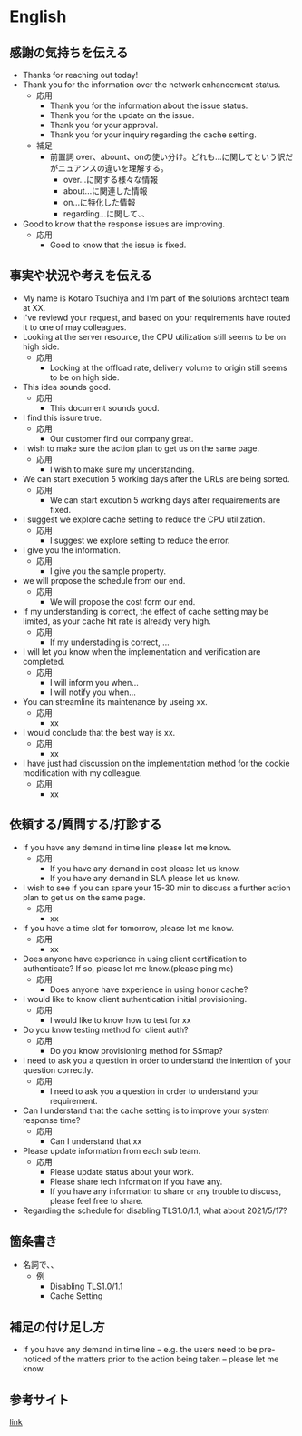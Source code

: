 # English

## 感謝の気持ちを伝える
- Thanks for reaching out today!
- Thank you for the information over the network enhancement status.
  - 応用
    - Thank you for the information about the issue status.
    - Thank you for the update on the issue.
    - Thank you for your approval.
    - Thank you for your inquiry regarding the cache setting.
  - 補足
    - 前置詞 over、abount、onの使い分け。どれも...に関してという訳だがニュアンスの違いを理解する。
      - over...に関する様々な情報
      - about...に関連した情報
      - on...に特化した情報
      - regarding...に関して、、
- Good to know that the response issues are improving.
  - 応用
    - Good to know that the issue is fixed.
## 事実や状況や考えを伝える
- My name is Kotaro Tsuchiya and I'm part of the solutions archtect team at XX.
- I've reviewd your request, and based on your requirements have routed it to one of may colleagues.
- Looking at the server resource, the CPU utilization still seems to be on high side.
  - 応用
    - Looking at the offload rate, delivery volume to origin still seems to be on high side.
- This idea sounds good.
  - 応用
    - This document sounds good.
- I find this issure true.
  - 応用
    - Our customer find our company great.
- I wish to make sure the action plan to get us on the same page.
  - 応用
    - I wish to make sure my understanding.
- We can start execution 5 working days after the URLs are being sorted.
  - 応用
    - We can start excution 5 working days after requairements are fixed.
- I suggest we explore cache setting to reduce the CPU utilization.
  - 応用
    - I suggest we explore setting to reduce the error.
- I give you the information.
  - 応用
    - I give you the sample property.
- we will propose the schedule from our end. 
  - 応用
    - We will propose the cost form our end.
- If my understanding is correct, the effect of cache setting may be limited, as your cache hit rate is already very high.
  - 応用
    - If my understading is correct, ...
- I will let you know when the implementation and verification are completed.
  - 応用
    - I will inform you when...
    - I will notify you when...
- You can streamline its maintenance by useing xx.
  - 応用
    - xx
- I would conclude that the best way is xx.
  - 応用
    - xx
- I have just had discussion on the implementation method for the cookie modification with my colleague.
  - 応用
    - xx
## 依頼する/質問する/打診する
- If you have any demand in time line please let me know. 
  - 応用
    - If you have any demand in cost please let us know.
    - If you have any demand in SLA please let us know.
- I wish to see if you can spare your 15-30 min to discuss a further action plan to get us on the same page.
  - 応用
    - xx
- If you have a time slot for tomorrow, please let me know.
  - 応用
    - xx
- Does anyone have experience in using client certification to authenticate? If so, please let me know.(please ping me)
  - 応用
    - Does anyone have experience in using honor cache?
- I would like to know client authentication initial provisioning.
  - 応用
    - I would like to know how to test for xx
- Do you know testing method for client auth?
  - 応用 
    - Do you know provisioning method for SSmap?
- I need to ask you a question in order to understand the intention of your question correctly.
  - 応用
    - I need to ask you a question in order to understand your requirement.
- Can I understand that the cache setting is to improve your system response time?
  - 応用
    - Can I understand that xx
- Please update information from each sub team.
  - 応用
    - Please update status about your work.
    - Please share tech information if you have any.
    - If you have any information to share or any trouble to discuss, please feel free to share.
- Regarding the schedule for disabling TLS1.0/1.1, what about 2021/5/17?

## 箇条書き
- 名詞で、、
  - 例
    - Disabling TLS1.0/1.1
    - Cache Setting

## 補足の付け足し方
- If you have any demand in time line – e.g. the users need to be pre-noticed of the matters prior to the action being taken – please let me know. 

## 参考サイト
[link](https://progrit-media.jp/144)